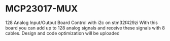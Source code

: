 # MCP23017-MUX
128 Analog Input/Output Board Control with i2c on stm32f429zi
With this board you can add up to 128 analog signals and receive these signals with 8 cables.
Design and code optimization will be uploaded
